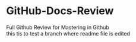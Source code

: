 # GitHub-Docs-Review
Full Github Review for Mastering in Github <br>
this tis to test a branch where readme file is edited
